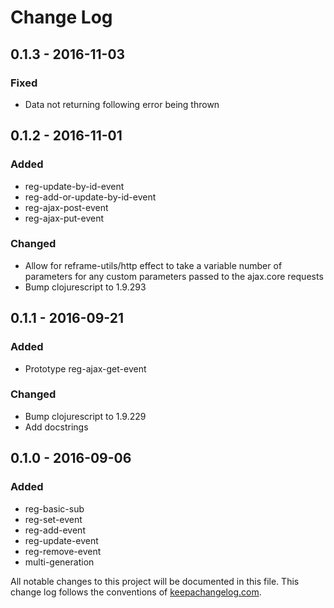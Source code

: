 # Change Log
## 0.1.3 - 2016-11-03
### Fixed
- Data not returning following error being thrown

## 0.1.2 - 2016-11-01
### Added
- reg-update-by-id-event
- reg-add-or-update-by-id-event
- reg-ajax-post-event
- reg-ajax-put-event

### Changed
- Allow for reframe-utils/http effect to take a variable number of parameters for any custom parameters passed to the ajax.core requests
- Bump clojurescript to 1.9.293

## 0.1.1 - 2016-09-21
### Added
- Prototype reg-ajax-get-event

### Changed
- Bump clojurescript to 1.9.229
- Add docstrings

## 0.1.0 - 2016-09-06
### Added
- reg-basic-sub
- reg-set-event
- reg-add-event
- reg-update-event
- reg-remove-event
- multi-generation

All notable changes to this project will be documented in this file. This change log follows the conventions of [keepachangelog.com](http://keepachangelog.com/).